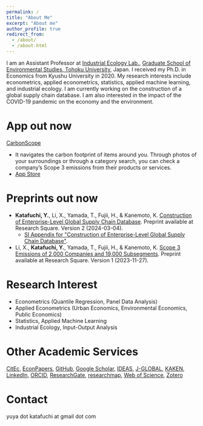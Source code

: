 ```yaml
---
permalink: /
title: "About Me"
excerpt: "About me"
author_profile: true
redirect_from:
  - /about/
  - /about.html
---
```


I am an Assistant Professor at [Industrial Ecology Lab.](https://www.indecol.net/), [Graduate School of Environmental Studies, Tohoku University](https://www.kankyo.tohoku.ac.jp/en/), Japan. I received my Ph.D. in Economics from Kyushu University in 2020. My research interests include econometrics, applied econometrics, statistics, applied machine learning, and industrial ecology. I am currently working on the construction of a global supply chain database. I am also interested in the impact of the COVID-19 pandemic on the economy and the environment.

App out now
====
[CarbonScope](https://www.carbonscope.com/app)
* It navigates the carbon footprint of items around you. Through photos of your surroundings or through a category search, you can check a company’s Scope 3 emissions from their products or services.
* [App Store](https://apps.apple.com/us/app/carbonscope/id6467379740)

Preprints out now
====
* **Katafuchi, Y.**, Li, X., Yamada, T., Fujii, H., & Kanemoto, K. [Construction of Enterprise-Level Global Supply Chain Database](https://www.researchsquare.com/article/rs-3651986/). Preprint available at Research Square. Version 2 (2024-03-04).
  * [SI Appendix for "Construction of Enterprise-Level Global Supply Chain Database"](https://assets.researchsquare.com/files/rs-3651986/v2/f998c97ed93745acbe12f7f3.pdf).
* Li, X., **Katafuchi, Y.**, Yamada, T., Fujii, H., & Kanemoto, K. [Scope 3 Emissions of 2,000 Companies and 19,000 Subsegments](https://www.researchsquare.com/article/rs-3670939/). Preprint available at Research Square. Version 1 (2023-11-27).

Research Interest
====
* Econometrics (Quantile Regression, Panel Data Analysis)
* Applied Econometrics (Urban Economics, Environmental Economics, Public Economics)
* Statistics, Applied Machine Learning
* Industrial Ecology, Input-Output Analysis

Other Academic Services
====
[CitEc](http://citec.repec.org/p/k/pka1441.html), [EconPapers](https://econpapers.repec.org/RAS/pka1441.htm), [GitHub](https://github.com/yuya-katafuchi), [Google Scholar](https://scholar.google.com/citations?user=6HYe6KoAAAAJ), [IDEAS](https://ideas.repec.org/f/pka1441.html), [J-GLOBAL](https://jglobal.jst.go.jp/detail?JGLOBAL_ID=202001008723914687), [KAKEN](https://nrid.nii.ac.jp/en/nrid/1000040883450/), [LinkedIn](https://www.linkedin.com/in/yuya-katafuchi-886146160/), [ORCID](https://orcid.org/0000-0003-1216-7791), [ResearchGate](https://www.researchgate.net/profile/Yuya-Katafuchi), [researchmap](https://researchmap.jp/yuya_katafuchi), [Web of Science](https://www.webofscience.com/wos/author/record/2128800), [Zotero](https://www.zotero.org/yuya.katafuchi)

Contact
====
yuya dot katafuchi at gmail dot com
